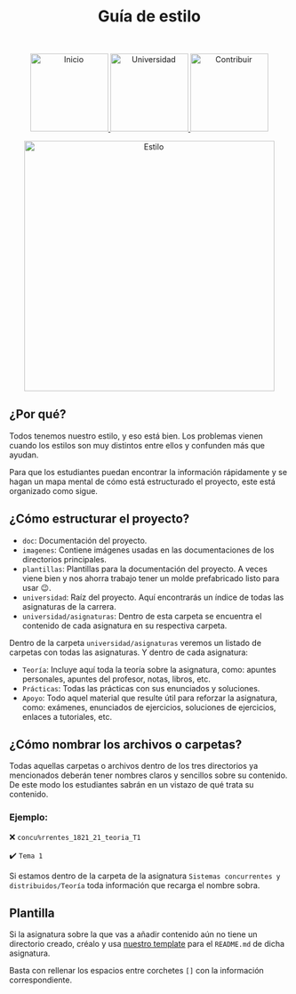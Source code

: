 <h1 align="center"> Guía de estilo </h1> <br>
<p align="center">
          <a 		href="https://github.com/Stuja/stuja/tree/master">
  <img alt="Inicio" title="Inicio" src="https://github.com/Stuja/stuja/blob/master/imagenes/boton-inicio.png" width="140">
  </a>
      <a 		href="https://github.com/Stuja/stuja/tree/master/universidad">
  <img alt="Universidad" title="Universidad" src="https://github.com/Stuja/stuja/blob/master/imagenes/boton-universidad.png" width="140">
  </a>
        <a 		href="https://github.com/Stuja/stuja/tree/master/doc/CONTRIBUIR.md">
  <img alt="Contribuir" title="Contribuir" src="https://github.com/Stuja/stuja/blob/master/imagenes/boton-contribuir.png" width="140">
  </a>
</p>
<p align="center">
    <img alt="Estilo" title="Estilo" src="https://github.com/Stuja/stuja/blob/master/imagenes/estilo.png" width="450">
</p>




## ¿Por qué?

Todos tenemos nuestro estilo, y eso está bien. Los problemas vienen cuando los estilos son muy distintos entre ellos y confunden más que ayudan. 

Para que los estudiantes puedan encontrar la información rápidamente y se hagan un mapa mental de cómo está estructurado el proyecto, este está organizado como sigue. 



## ¿Cómo estructurar el proyecto?

- `doc`: Documentación del proyecto. 
- `imagenes`: Contiene imágenes usadas en las documentaciones de los directorios principales. 
- `plantillas`: Plantillas para la documentación del proyecto. A veces viene bien y nos ahorra trabajo tener un molde prefabricado listo para usar 😉. 
- `universidad`: Raíz del proyecto. Aquí encontrarás un índice de todas las asignaturas de la carrera. 
- `universidad/asignaturas`: Dentro de esta carpeta se encuentra el contenido de cada asignatura en su respectiva carpeta. 



Dentro de la carpeta `universidad/asignaturas` veremos un listado de carpetas con todas las asignaturas. Y dentro de cada asignatura: 

- `Teoría`: Incluye aquí toda la teoría sobre la asignatura, como: apuntes personales, apuntes del profesor, notas, libros, etc.
- `Prácticas`: Todas las prácticas con sus enunciados y soluciones. 
- `Apoyo`:  Todo aquel material que resulte útil para reforzar la asignatura, como: exámenes, enunciados de ejercicios, soluciones de ejercicios, enlaces a tutoriales, etc. 



## ¿Cómo nombrar los archivos o carpetas?

Todas aquellas carpetas o archivos dentro de los tres directorios ya mencionados deberán tener nombres claros y sencillos sobre su contenido. De este modo los estudiantes sabrán en un vistazo de qué trata su contenido. 

### Ejemplo:

❌  `concu%rrentes_1821_21_teoria_T1`

✔️ `Tema 1`

Si estamos dentro de la carpeta de la asignatura `Sistemas concurrentes y distribuidos/Teoría` toda información que recarga el nombre sobra. 



## Plantilla

Si la asignatura sobre la que vas a añadir contenido aún no tiene un directorio creado, créalo y usa [nuestro template](https://github.com/Stuja/stuja/blob/master/plantillas/README-PARA-ASIGNATURA.md) para el `README.md` de dicha asignatura. 

Basta con rellenar los espacios entre corchetes `[]` con la información correspondiente. 
